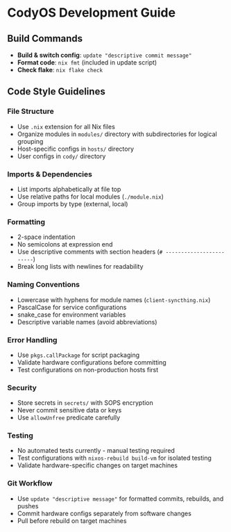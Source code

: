 # CodyOS Development Guide

## Build Commands
- **Build & switch config**: `update "descriptive commit message"`
- **Format code**: `nix fmt` (included in update script)
- **Check flake**: `nix flake check`

## Code Style Guidelines

### File Structure
- Use `.nix` extension for all Nix files
- Organize modules in `modules/` directory with subdirectories for logical grouping
- Host-specific configs in `hosts/` directory
- User configs in `cody/` directory

### Imports & Dependencies
- List imports alphabetically at file top
- Use relative paths for local modules (`./module.nix`)
- Group imports by type (external, local)

### Formatting
- 2-space indentation
- No semicolons at expression end
- Use descriptive comments with section headers (`# ------------------------`)
- Break long lists with newlines for readability

### Naming Conventions
- Lowercase with hyphens for module names (`client-syncthing.nix`)
- PascalCase for service configurations
- snake_case for environment variables
- Descriptive variable names (avoid abbreviations)

### Error Handling
- Use `pkgs.callPackage` for script packaging
- Validate hardware configurations before committing
- Test configurations on non-production hosts first

### Security
- Store secrets in `secrets/` with SOPS encryption
- Never commit sensitive data or keys
- Use `allowUnfree` predicate carefully

### Testing
- No automated tests currently - manual testing required
- Test configurations with `nixos-rebuild build-vm` for isolated testing
- Validate hardware-specific changes on target machines

### Git Workflow
- Use `update "descriptive message"` for formatted commits, rebuilds, and pushes
- Commit hardware configs separately from software changes
- Pull before rebuild on target machines